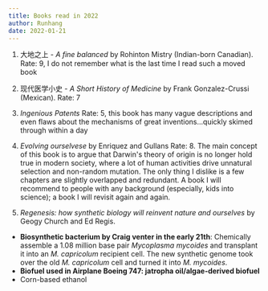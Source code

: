 ```yaml
---
title: Books read in 2022
author: Runhang
date: 2022-01-21
---
```


1. 大地之上 - _A fine balanced_ by Rohinton Mistry (Indian-born Canadian). Rate: 9, I do not remember what is the last time I read such a moved book

2. 现代医学小史 - _A Short History of Medicine_ by Frank Gonzalez-Crussi (Mexican). Rate: 7
3. _Ingenious Patents_  Rate: 5, this book has many vague descriptions and even flaws about the mechanisms of great inventions...quickly skimed through within a day
4. _Evolving ourselvese_ by Enriquez and Gullans Rate: 8. The main concept of this book is to argue that Darwin's theory of origin is no longer hold true in modern society, where a lot of human activities drive unnatural selection and non-random mutation. The only thing I dislike is a few chapters are slightly overlapped and redundant. A book I will recommend to people with any background (especially, kids into science); a book I will revisit again and again.
5. _Regenesis: how synthetic biology will reinvent nature and ourselves_ by Geogy Church and Ed Regis.
- **Biosynthetic bacterium by Craig venter in the early 21th**: Chemically assemble a 1.08 million base pair *Mycoplasma mycoides* and transplant it into an *M. capricolum* recipient cell. The new synthetic genome took over the old *M. capricolum* cell and turned it into *M. mycoides*. 
-  **Biofuel used in Airplane Boeing 747: jatropha oil/algae-derived biofuel**
-  Corn-based ethanol 
